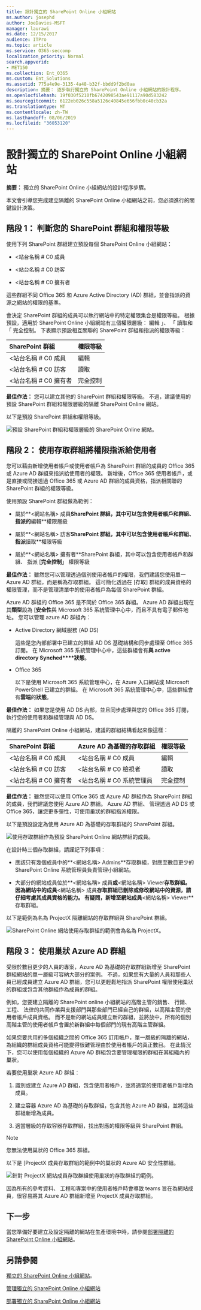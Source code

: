 ```yaml
---
title: 設計獨立的 SharePoint Online 小組網站
ms.author: josephd
author: JoeDavies-MSFT
manager: laurawi
ms.date: 12/15/2017
audience: ITPro
ms.topic: article
ms.service: O365-seccomp
localization_priority: Normal
search.appverid:
- MET150
ms.collection: Ent_O365
ms.custom: Ent_Solutions
ms.assetid: 775a4e9e-3135-4a48-b32f-bbdd9f2bd0aa
description: 摘要： 逐步執行獨立的 SharePoint Online 小組網站的設計程序。
ms.openlocfilehash: 19f030f5210fb6742098543ae91117a90d583242
ms.sourcegitcommit: 6122eb026c558a5126c40845e656fbb0c40cb32a
ms.translationtype: MT
ms.contentlocale: zh-TW
ms.lasthandoff: 08/06/2019
ms.locfileid: "36053120"
---
```

# <a name="design-an-isolated-sharepoint-online-team-site"></a>設計獨立的 SharePoint Online 小組網站

 **摘要：** 獨立的 SharePoint Online 小組網站的設計程序步驟。
  
本文會引導您完成建立隔離的 SharePoint Online 小組網站之前，您必須進行的關鍵設計決策。
  
## <a name="phase-1-determine-your-sharepoint-groups-and-permission-levels"></a>階段 1： 判斷您的 SharePoint 群組和權限等級

使用下列 SharePoint 群組建立預設每個 SharePoint Online 小組網站：
  
- \<站台名稱 # C0 成員
    
- \<站台名稱 # C0 訪客
    
- \<站台名稱 # C0 擁有者
    
這些群組不同 Office 365 和 Azure Active Directory (AD) 群組，並會指派的資源之網站的權限的基準。
  
會決定 SharePoint 群組的成員可以執行網站中的特定權限集合是權限等級。 根據預設，適用於 SharePoint Online 小組網站有三個權限層級： 編輯 」、 「 讀取和 「 完全控制。 下表顯示預設相互關聯的 SharePoint 群組和指派的權限等級：
  
|**SharePoint 群組**|**權限等級**|
|:-----|:-----|
|\<站台名稱 # C0 成員  <br/> |編輯  <br/> |
|\<站台名稱 # C0 訪客  <br/> |讀取  <br/> |
|\<站台名稱 # C0 擁有者  <br/> |完全控制  <br/> |
   
 **最佳作法：** 您可以建立其他的 SharePoint 群組和權限等級。 不過，建議使用的預設 SharePoint 群組和權限層級的隔離 SharePoint Online 網站。
  
以下是預設 SharePoint 群組和權限等級。
  
![預設 SharePoint 群組和權限層級的 SharePoint Online 網站。](media/3f892ab4-6479-42f0-a505-1ba0ef94b9c6.png)
  
## <a name="phase-2-assign-permissions-to-users-with-access-groups"></a>階段 2： 使用存取群組將權限指派給使用者

您可以藉由新增使用者帳戶或使用者帳戶為 SharePoint 群組的成員的 Office 365 或 Azure AD 群組來指派給使用者的權限。 新增後，Office 365 使用者帳戶，或是直接或間接透過 Office 365 或 Azure AD 群組的成員資格，指派相關聯的 SharePoint 群組的權限等級。
  
使用預設 SharePoint 群組做為範例：
  
- 屬於**\<網站名稱> 成員**SharePoint 群組，其中可以包含使用者帳戶和群組、 指派的**編輯**權限層級
    
- 屬於**\<網站名稱> 訪客**SharePoint 群組，其中可以包含使用者帳戶和群組、 指派**讀取**權限等級
    
- 屬於**\<網站名稱> 擁有者**SharePoint 群組，其中可以包含使用者帳戶和群組、 指派 [**完全控制**」 權限等級
    
 **最佳作法：** 雖然您可以管理透過個別使用者帳戶的權限，我們建議您使用單一 Azure AD 群組，而是稱為存取群組。 這可簡化透過在 [存取] 群組的成員資格的權限管理，而不是管理清單中的使用者帳戶為每個 SharePoint 群組。
  
Azure AD 群組的 Office 365 是不同於 Office 365 群組。 Azure AD 群組出現在其**類型**設為 [**安全性**與 Microsoft 365 系統管理中心中，而且不具有電子郵件地址。 您可以管理 azure AD 群組內：
  
- Active Directory 網域服務 (AD DS)
    
    這些是您內部部署中已建立的群組 AD DS 基礎結構和同步處理至 Office 365 訂閱。 在 Microsoft 365 系統管理中心中，這些群組會有**與 active directory Synched****狀態**。
    
- Office 365
    
    以下是使用 Microsoft 365 系統管理中心，在 Azure 入口網站或 Microsoft PowerShell 已建立的群組。 在 Microsoft 365 系統管理中心中，這些群組會有**雲端**的**狀態**。
    
 **最佳作法：** 如果您是使用 AD DS 內部，並且同步處理與您的 Office 365 訂閱，執行您的使用者和群組管理與 AD DS。
  
隔離的 SharePoint Online 小組網站，建議的群組結構看起來像這樣：
  
|**SharePoint 群組**|**Azure AD 為基礎的存取群組**|**權限等級**|
|:-----|:-----|:-----|
|\<站台名稱 # C0 成員  <br/> |\<站台名稱 # C0 成員  <br/> |編輯  <br/> |
|\<站台名稱 # C0 訪客  <br/> |\<站台名稱 # C0 檢視者  <br/> |讀取  <br/> |
|\<站台名稱 # C0 擁有者  <br/> |\<站台名稱 # C0 系統管理員  <br/> |完全控制  <br/> |
   
 **最佳作法：** 雖然您可以使用 Office 365 或 Azure AD 群組作為 SharePoint 群組的成員，我們建議您使用 Azure AD 群組。 Azure AD 群組、 管理透過 AD DS 或 Office 365，讓您更多彈性，可使用巢狀的群組指派權限。
  
以下是預設設定為使用 Azure AD 為基礎的存取群組的 SharePoint 群組。
  
![使用存取群組作為預設 SharePoint Online 網站群組的成員。](media/50a76328-ae69-483e-9029-ac4e7357b5ef.png)
  
在設計時三個存取群組，請謹記下列事項：
  
- 應該只有幾個成員中的**\<網站名稱> Admins**存取群組，對應至數目更少的 SharePoint Online 系統管理員負責管理小組網站。
    
- 大部分的網站成員位於**\<網站名稱> 成員**或**\<網站名稱> Viewer**存取群組。 因為網站中的成員**\<網站名稱> 成員**存取群組已刪除或修改網站中的資源，請仔細考慮其成員資格的能力。 有疑問，新增至網站成員**\<網站名稱> Viewer**存取群組。
    
以下是範例為名為 ProjectX 隔離網站的存取群組與 SharePoint 群組。
  
![SharePoint Online 網站使用存取群組的範例會為名為 ProjectX。](media/13afe542-9ffd-4671-9f48-210a0e2a502a.png)
  
## <a name="phase-3-use-nested-azure-ad-groups"></a>階段 3： 使用巢狀 Azure AD 群組

受限於數目更少的人員的專案，Azure AD 為基礎的存取群組新增至 SharePoint 群組網站的單一層級可容納大部分的案例。 不過，如果您有大量的人員和那些人員已經成員建立 Azure AD 群組，您可以更輕鬆地指派 SharePoint 權限使用巢狀的群組或包含其他群組作為成員的群組。
  
例如，您要建立隔離的 SharePoint online 小組網站的高階主管的銷售、 行銷、 工程、 法律的共同作業與支援部門與那些部門已經自己的群組，以高階主管的使用者帳戶成員資格。 而不是新的網站成員建立新的群組，並將放中，所有的個別高階主管的使用者帳戶會置於新群組中每個部門的現有高階主管群組。
  
 如果您要共用的多個組織之間的 Office 365 訂用帳戶，單一層級的隔離的網站，為組織的群組成員資格可能變得很難管理由於使用者帳戶的真正數目。 在此情況下，您可以使用每個組織的 Azure AD 群組包含要管理權限的群組在其組織內的巢狀。
  
若要使用巢狀 Azure AD 群組：
  
1. 識別或建立 Azure AD 群組，包含使用者帳戶，並將適當的使用者帳戶新增為成員。
    
2. 建立容器 Azure AD 為基礎的存取群組，包含其他 Azure AD 群組，並將這些群組新增為成員。
    
3.  適當層級的存取容器存取群組，找出對應的權限等級與 SharePoint 群組。
    
> [!NOTE]
> 您無法使用巢狀的 Office 365 群組。 
  
以下是 [ProjectX 成員存取群組的範例中的巢狀的 Azure AD 安全性群組。
  
![針對 ProjectX 網站成員存取群組使用巢狀的存取群組的範例。](media/2abca710-bf9e-4ce8-9bcd-a8e128264fb1.png)
  
因為所有的參考資料、 工程和專案中的使用者帳戶時會導致 teams 旨在為網站成員，很容易將其 Azure AD 群組新增至 ProjectX 成員存取群組。
  
## <a name="next-step"></a>下一步

當您準備好要建立及設定隔離的網站在生產環境中時，請參閱[部署隔離的 SharePoint Online 小組網站](deploy-an-isolated-sharepoint-online-team-site.md)。
  
## <a name="see-also"></a>另請參閱

[獨立的 SharePoint Online 小組網站](isolated-sharepoint-online-team-sites.md)。
  
[管理獨立的 SharePoint Online 小組網站](manage-an-isolated-sharepoint-online-team-site.md)

[部署獨立的 SharePoint Online 小組網站](deploy-an-isolated-sharepoint-online-team-site.md)



